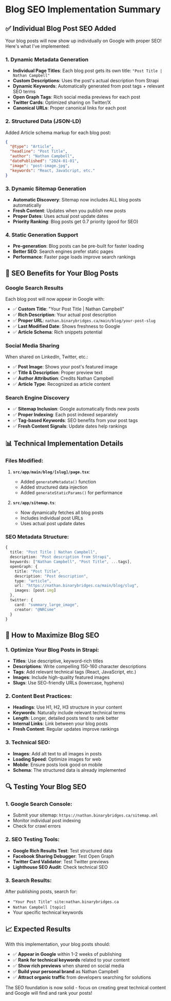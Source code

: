 # Blog SEO Implementation Summary

## ✅ **Individual Blog Post SEO Added**

Your blog posts will now show up individually on Google with proper SEO! Here's what I've implemented:

### 1. **Dynamic Metadata Generation**
- **Individual Page Titles**: Each blog post gets its own title: `"Post Title | Nathan Campbell"`
- **Custom Descriptions**: Uses the post's actual description from Strapi
- **Dynamic Keywords**: Automatically generated from post tags + relevant SEO terms
- **Open Graph Tags**: Rich social media previews for each post
- **Twitter Cards**: Optimized sharing on Twitter/X
- **Canonical URLs**: Proper canonical links for each post

### 2. **Structured Data (JSON-LD)**
Added Article schema markup for each blog post:
```json
{
  "@type": "Article",
  "headline": "Post Title",
  "author": "Nathan Campbell",
  "datePublished": "2024-01-01",
  "image": "post-image.jpg",
  "keywords": "React, JavaScript, etc."
}
```

### 3. **Dynamic Sitemap Generation**
- **Automatic Discovery**: Sitemap now includes ALL blog posts automatically
- **Fresh Content**: Updates when you publish new posts
- **Proper Dates**: Uses actual post update dates
- **Priority Ranking**: Blog posts get 0.7 priority (good for SEO)

### 4. **Static Generation Support**
- **Pre-generation**: Blog posts can be pre-built for faster loading
- **Better SEO**: Search engines prefer static pages
- **Performance**: Faster page loads improve search rankings

## 🎯 **SEO Benefits for Your Blog Posts**

### **Google Search Results**
Each blog post will now appear in Google with:
- ✅ **Custom Title**: "Your Post Title | Nathan Campbell"
- ✅ **Rich Description**: Your actual post description
- ✅ **Proper URL**: `nathan.binarybridges.ca/main/blog/your-post-slug`
- ✅ **Last Modified Date**: Shows freshness to Google
- ✅ **Article Schema**: Rich snippets potential

### **Social Media Sharing**
When shared on LinkedIn, Twitter, etc.:
- ✅ **Post Image**: Shows your post's featured image
- ✅ **Title & Description**: Proper preview text
- ✅ **Author Attribution**: Credits Nathan Campbell
- ✅ **Article Type**: Recognized as article content

### **Search Engine Discovery**
- ✅ **Sitemap Inclusion**: Google automatically finds new posts
- ✅ **Proper Indexing**: Each post indexed separately
- ✅ **Tag-based Keywords**: SEO benefits from your post tags
- ✅ **Fresh Content Signals**: Update dates help rankings

## 📊 **Technical Implementation Details**

### **Files Modified:**
1. **`src/app/main/blog/[slug]/page.tsx`**:
   - Added `generateMetadata()` function
   - Added structured data injection
   - Added `generateStaticParams()` for performance

2. **`src/app/sitemap.ts`**:
   - Now dynamically fetches all blog posts
   - Includes individual post URLs
   - Uses actual post update dates

### **SEO Metadata Structure:**
```typescript
{
  title: "Post Title | Nathan Campbell",
  description: "Post description from Strapi",
  keywords: ["Nathan Campbell", "Post Title", ...tags],
  openGraph: {
    title: "Post Title",
    description: "Post description",
    type: "article",
    url: "https://nathan.binarybridges.ca/main/blog/slug",
    images: [post.img]
  },
  twitter: {
    card: "summary_large_image",
    creator: "@NRCsme"
  }
}
```

## 🚀 **How to Maximize Blog SEO**

### **1. Optimize Your Blog Posts in Strapi:**
- **Titles**: Use descriptive, keyword-rich titles
- **Descriptions**: Write compelling 150-160 character descriptions
- **Tags**: Add relevant technical tags (React, JavaScript, etc.)
- **Images**: Include high-quality featured images
- **Slugs**: Use SEO-friendly URLs (lowercase, hyphens)

### **2. Content Best Practices:**
- **Headings**: Use H1, H2, H3 structure in your content
- **Keywords**: Naturally include relevant technical terms
- **Length**: Longer, detailed posts tend to rank better
- **Internal Links**: Link between your blog posts
- **Fresh Content**: Regular updates improve rankings

### **3. Technical SEO:**
- **Images**: Add alt text to all images in posts
- **Loading Speed**: Optimize images for web
- **Mobile**: Ensure posts look good on mobile
- **Schema**: The structured data is already implemented

## 🔍 **Testing Your Blog SEO**

### **1. Google Search Console:**
- Submit your sitemap: `https://nathan.binarybridges.ca/sitemap.xml`
- Monitor individual post indexing
- Check for crawl errors

### **2. SEO Testing Tools:**
- **Google Rich Results Test**: Test structured data
- **Facebook Sharing Debugger**: Test Open Graph
- **Twitter Card Validator**: Test Twitter previews
- **Lighthouse SEO Audit**: Check technical SEO

### **3. Search Results:**
After publishing posts, search for:
- `"Your Post Title" site:nathan.binarybridges.ca`
- `Nathan Campbell [topic]`
- Your specific technical keywords

## 📈 **Expected Results**

With this implementation, your blog posts should:
- ✅ **Appear in Google** within 1-2 weeks of publishing
- ✅ **Rank for technical keywords** related to your content
- ✅ **Show rich previews** when shared on social media
- ✅ **Build your personal brand** as Nathan Campbell
- ✅ **Attract organic traffic** from developers searching for solutions

The SEO foundation is now solid - focus on creating great technical content and Google will find and rank your posts!
